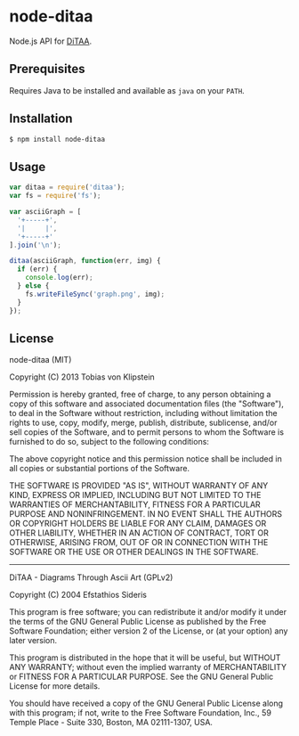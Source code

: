 # node-ditaa

Node.js API for [DiTAA](http://ditaa.sourceforge.net/).

## Prerequisites

Requires Java to be installed and available as `java` on your `PATH`.

## Installation

~~~bash
$ npm install node-ditaa
~~~

## Usage

~~~js
var ditaa = require('ditaa');
var fs = require('fs');

var asciiGraph = [
  '+-----+',
  '|     |',
  '+-----+'
].join('\n');

ditaa(asciiGraph, function(err, img) {
  if (err) {
    console.log(err);
  } else {
    fs.writeFileSync('graph.png', img);
  }
});
~~~

## License

node-ditaa (MIT)

Copyright (C) 2013 Tobias von Klipstein

Permission is hereby granted, free of charge, to any person obtaining a copy of this software and associated documentation files (the "Software"), to deal in the Software without restriction, including without limitation the rights to use, copy, modify, merge, publish, distribute, sublicense, and/or sell copies of the Software, and to permit persons to whom the Software is furnished to do so, subject to the following conditions:

The above copyright notice and this permission notice shall be included in all copies or substantial portions of the Software.

THE SOFTWARE IS PROVIDED "AS IS", WITHOUT WARRANTY OF ANY KIND, EXPRESS OR IMPLIED, INCLUDING BUT NOT LIMITED TO THE WARRANTIES OF MERCHANTABILITY, FITNESS FOR A PARTICULAR PURPOSE AND NONINFRINGEMENT. IN NO EVENT SHALL THE AUTHORS OR COPYRIGHT HOLDERS BE LIABLE FOR ANY CLAIM, DAMAGES OR OTHER LIABILITY, WHETHER IN AN ACTION OF CONTRACT, TORT OR OTHERWISE, ARISING FROM, OUT OF OR IN CONNECTION WITH THE SOFTWARE OR THE USE OR OTHER DEALINGS IN THE SOFTWARE.

---------------------------------------

DiTAA - Diagrams Through Ascii Art (GPLv2)

Copyright (C) 2004 Efstathios Sideris

This program is free software; you can redistribute it and/or
modify it under the terms of the GNU General Public License
as published by the Free Software Foundation; either version 2
of the License, or (at your option) any later version.

This program is distributed in the hope that it will be useful,
but WITHOUT ANY WARRANTY; without even the implied warranty of
MERCHANTABILITY or FITNESS FOR A PARTICULAR PURPOSE. See the
GNU General Public License for more details.

You should have received a copy of the GNU General Public License
along with this program; if not, write to the Free Software
Foundation, Inc., 59 Temple Place - Suite 330, Boston, MA 02111-1307, USA.
